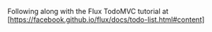 Following along with the Flux TodoMVC tutorial at [https://facebook.github.io/flux/docs/todo-list.html#content]